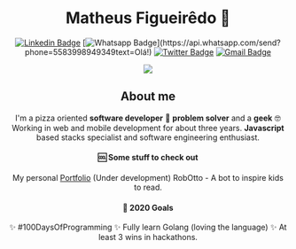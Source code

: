 <div style="text-align:center">

# Matheus Figueirêdo :rocket:

[![Linkedin Badge](https://img.shields.io/badge/-LinkedIn-blue?style=flat-square&logo=Linkedin&logoColor=white&link=https://www.linkedin.com/in/matheussousaf/)](https://www.linkedin.com/in/matheussousaf/)
[![Whatsapp Badge](https://img.shields.io/badge/-Whatsapp-4CA143?style=flat-square&labelColor=4CA143&logo=whatsapp&logoColor=white&link=https://api.whatsapp.com/send?phone=5583998949349&text=Olá!)](https://api.whatsapp.com/send?phone=5583998949349text=Olá!)
[![Twitter Badge](https://img.shields.io/badge/-Twitter-1ca0f1?style=flat-square&labelColor=1ca0f1&logo=twitter&logoColor=white&link=https://twitter.com/matheussousaf4)](https://twitter.com/matheussousaf4)
[![Gmail Badge](https://img.shields.io/badge/-Gmail-c14438?style=flat-square&logo=Gmail&logoColor=white&link=mailto:matheussousaf.js@gmail.com)](mailto:matheussousaf.js@gmail.com)

<img src="https://media.giphy.com/media/w2KHfIlI3V7bi/giphy.gif" />

<br/>

## About me

I'm a pizza oriented **software developer** :rocket: **problem solver** and a **geek** :nerd_face: Working in web and mobile development for about three years. **Javascript** based stacks specialist and software engineering enthusiast.

#### :cool: Some stuff to check out

My personal [Portfolio](https://portfolio.matheussousaf.now.sh) (Under development)
RobOtto - A bot to inspire kids to read.

#### :rocket: 2020 Goals

:sparkles: #100DaysOfProgramming
:sparkles: Fully learn Golang (loving the language)
:sparkles: At least 3 wins in hackathons.
